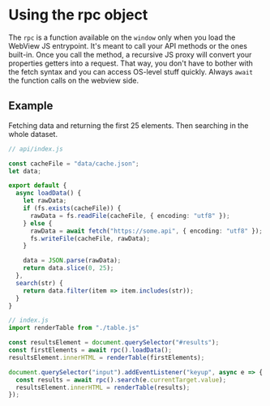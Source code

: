  # Using the rpc object

The `rpc` is a function available on the `window` only when you load the WebView JS entrypoint.
It's meant to call your API methods or the ones built-in. 
Once you call the method, a recursive JS proxy will convert your properties getters into a request.
That way, you don't have to bother with the fetch syntax and you can access OS-level stuff quickly.
Always `await` the function calls on the webview side.

## Example

Fetching data and returning the first 25 elements. Then searching in the whole dataset.
```ts
// api/index.js

const cacheFile = "data/cache.json";
let data;

export default {
  async loadData() {
    let rawData;
    if (fs.exists(cacheFile)) {
      rawData = fs.readFile(cacheFile, { encoding: "utf8" });
    } else {
      rawData = await fetch("https://some.api", { encoding: "utf8" });
      fs.writeFile(cacheFile, rawData);
    }

    data = JSON.parse(rawData);
    return data.slice(0, 25);
  },
  search(str) {
    return data.filter(item => item.includes(str));
  }
}
```

```ts
// index.js
import renderTable from "./table.js"

const resultsElement = document.querySelector("#results");
const firstElements = await rpc().loadData();
resultsElement.innerHTML = renderTable(firstElements);

document.querySelector("input").addEventListener("keyup", async e => {
  const results = await rpc().search(e.currentTarget.value);
  resultsElement.innerHTML = renderTable(results);
});

```